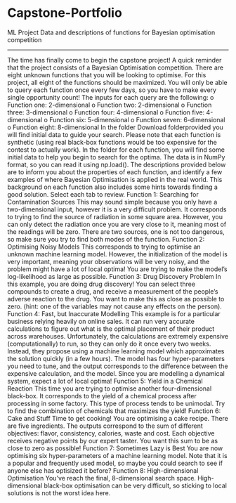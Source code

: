 # Capstone-Portfolio
ML Project
Data and descriptions of functions for Bayesian optimisation competition
________________________________________
The time has finally come to begin the capstone project! A quick reminder that the project consists of a Bayesian Optimisation competition. There are eight unknown functions that you will be looking to optimise. For this project, all eight of the functions should be maximized. You will only be able to query each function once every few days, so you have to make every single opportunity count! The inputs for each query are the following:
o	Function one: 2-dimensional
o	Function two: 2-dimensional
o	Function three: 3-dimensional
o	Function four: 4-dimensional
o	Function five: 4-dimensional
o	Function six: 5-dimensional
o	Function seven: 6-dimensional
o	Function eight: 8-dimensional
In the folder Download folderprovided you will find initial data to guide your search. Please note that each function is synthetic (using real black-box functions would be too expensive for the contest to actually work). In the folder for each function, you will find some initial data to help you begin to search for the optima. The data is in NumPy format, so you can read it using np.load().
The descriptions provided below are to inform you about the properties of each function, and identify a few examples of where Bayesian Optimisation is applied in the real world. This background on each function also includes some hints towards finding a good solution.
Select each tab to review.
Function 1: Searching for Contamination Sources
This may sound simple because you only have a two-dimensional input, however it is a very difficult problem. It corresponds to trying to find the source of radiation in some square area. However, you can only detect the radiation once you are very close to it, meaning most of the readings will be zero. There are two sources, one is not too dangerous, so make sure you try to find both modes of the function.
Function 2: Optimising Noisy Models
This corresponds to trying to optimise an unknown machine learning model. However, the initialization of the model is very important, meaning your observations will be very noisy, and the problem might have a lot of local optima! You are trying to make the model’s log-likelihood as large as possible.
Function 3: Drug Discovery Problem
In this example, you are doing drug discovery! You can select three compounds to create a drug, and receive a measurement of the people’s adverse reaction to the drug. You want to make this as close as possible to zero. (hint: one of the variables may not cause any effects on the person).
Function 4: Fast, but Inaccurate Modelling
This example is for a particular business relying heavily on online sales. It can run very accurate calculations to figure out what is the optimal placement of their product across warehouses. Unfortunately, the calculations are extremely expensive (computationally) to run, so they can only do it once every two weeks. Instead, they propose using a machine learning model which approximates the solution quickly (in a few hours). The model has four hyper-parameters you need to tune, and the output corresponds to the difference between the expensive calculation, and the model. Since you are modelling a dynamical system, expect a lot of local optima!
Function 5: Yield in a Chemical Reaction
This time you are trying to optimise another four-dimensional black-box. It corresponds to the yield of a chemical process after processing in some factory. This type of process tends to be unimodal. Try to find the combination of chemicals that maximizes the yield!
Function 6: Cake and Stuff
Time to get cooking! You are optimising a cake recipe. There are five ingredients. The outputs correspond to the sum of different objectives: flavor, consistency, calories, waste and cost. Each objective receives negative points by our expert taster. You want this sum to be as close to zero as possible!
Function 7: Sometimes Lazy is Best
You are now optimising six hyper-parameters of a machine learning model. Note that it is a popular and frequently used model, so maybe you could search to see if anyone else has optisized it before?
Function 8: High-dimensional Optimisation
You’ve reach the final, 8-dimensional search space. High-dimensional black-box optimisation can be very difficult, so sticking to local solutions is not the worst idea here.

